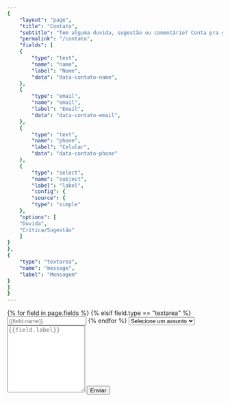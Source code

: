 ```yaml
---
{
	"layout": "page",
	"title": "Contato",
	"subtitle": "Tem alguma duvida, sugestão ou comentário? Conta pra gente.",
	"permalink": "/contato",
	"fields": [
	{
		"type": "text",
		"name": "name",
		"label": "Nome",
		"data": "data-contato-name",
	},
	{
		"type": "email",
		"name": "email",
		"label": "Email",
		"data": "data-contato-email",
	},
	{
		"type": "text",
		"name": "phone",
		"label": "Celular",
		"data": "data-contato-phone"
	},
	{
		"type": "select",
		"name": "subject",
		"label": "label",
		"config": {
		"source": {
		"type": "simple"
	},
	"options": [
	"Duvida",
	"Crítica/Sugestão"
	]
}
},
{
	"type": "textarea",
	"name": "message",
	"label": "Mensagem"
}
]
}
---
```


<form action="https://formspree.io/evemontalvao@gmail.com" name="contact_form" method="POST" class="Contact" data-fade-fast>
	{% for field in page.fields %}
	{% elsif field.type == "textarea" %}
	<input type="text" class="Contact_input" name="{{field.name}}" data-contact-{{field.name}} type="text" placeholder="{{field.name}}">
	{% endfor %}
	<select class="Contact_input" name="{{field.type}}">
		<option disabled selected>Selecione um assunto</option>
		<option value="Sugestão">Sugestão</option>
		<option value="Dúvida">Dúvida</option>
		<option value="Comentário">Comentário</option>
	</select>
	<textarea rows="10" class="Contact_input" name="{{field.name}}" placeholder="{{field.label}}"></textarea>
	<input type="submit" value="Enviar" class="Contact_input Contact_button">
	<input type="hidden" name="_next" value="{{site.url}}/success" />
</form>




